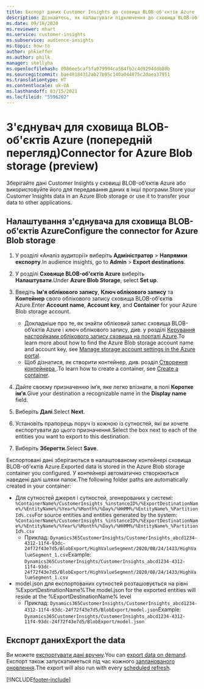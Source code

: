 ```yaml
---
title: Експорт даних Customer Insights до сховища BLOB-об'єктів Azure
description: Дізнайтесь, як налаштувати підключення до сховища BLOB-об'єктів Azure.
ms.date: 09/18/2020
ms.reviewer: mhart
ms.service: customer-insights
ms.subservice: audience-insights
ms.topic: how-to
author: phkieffer
ms.author: philk
manager: shellyha
ms.openlocfilehash: 0986ee5caf5fa079994ca584fb2c4d9294ddb80b
ms.sourcegitcommit: bae40184312ab27b95c140a044875c2daea37951
ms.translationtype: HT
ms.contentlocale: uk-UA
ms.lasthandoff: 03/15/2021
ms.locfileid: "5596202"
---
```

# <a name="connector-for-azure-blob-storage-preview"></a><span data-ttu-id="682f6-103">З'єднувач для сховища BLOB-об'єктів Azure (попередній перегляд)</span><span class="sxs-lookup"><span data-stu-id="682f6-103">Connector for Azure Blob storage (preview)</span></span>

<span data-ttu-id="682f6-104">Зберігайте дані Customer Insights у сховищі BLOB-об’єктів Azure або використовуйте його для передавання даних в інші програми.</span><span class="sxs-lookup"><span data-stu-id="682f6-104">Store your Customer Insights data in an Azure Blob storage or use it to transfer your data to other applications.</span></span>

## <a name="configure-the-connector-for-azure-blob-storage"></a><span data-ttu-id="682f6-105">Налаштування з'єднувача для сховища BLOB-об'єктів Azure</span><span class="sxs-lookup"><span data-stu-id="682f6-105">Configure the connector for Azure Blob storage</span></span>

1. <span data-ttu-id="682f6-106">У розділі «Аналіз аудиторії» виберіть **Адміністратор** > **Напрямки експорту**.</span><span class="sxs-lookup"><span data-stu-id="682f6-106">In audience insights, go to **Admin** > **Export destinations**.</span></span>

1. <span data-ttu-id="682f6-107">У розділі **Сховище BLOB-об'єктів Azure** виберіть **Налаштувати**.</span><span class="sxs-lookup"><span data-stu-id="682f6-107">Under **Azure Blob Storage**, select **Set up**.</span></span>

1. <span data-ttu-id="682f6-108">Введіть **Ім'я облікового запису**, **Ключ облікового запису** та **Контейнер** свого облікового запису сховища BLOB-об'єктів Azure.</span><span class="sxs-lookup"><span data-stu-id="682f6-108">Enter **Account name**, **Account key**, and **Container** for your Azure Blob storage account.</span></span>
    - <span data-ttu-id="682f6-109">Докладніше про те, як знайти обліковий запис сховища BLOB-об’єктів Azure і ключ облікового запису, див. у розділі [Керування настройками облікового запису сховища на порталі Azure](/azure/storage/common/storage-account-manage).</span><span class="sxs-lookup"><span data-stu-id="682f6-109">To learn more about how to find the Azure Blob storage account name and account key, see [Manage storage account settings in the Azure portal](/azure/storage/common/storage-account-manage).</span></span>
    - <span data-ttu-id="682f6-110">Щоб дізнатися, як створити контейнер, див. розділ [Створення контейнера ](/azure/storage/blobs/storage-quickstart-blobs-portal#create-a-container).</span><span class="sxs-lookup"><span data-stu-id="682f6-110">To learn how to create a container, see [Create a container](/azure/storage/blobs/storage-quickstart-blobs-portal#create-a-container).</span></span>

1. <span data-ttu-id="682f6-111">Дайте своєму призначенню ім’я, яке легко впізнати, в полі **Коротке ім’я**.</span><span class="sxs-lookup"><span data-stu-id="682f6-111">Give your destination a recognizable name in the **Display name** field.</span></span>

1. <span data-ttu-id="682f6-112">Виберіть **Далі**.</span><span class="sxs-lookup"><span data-stu-id="682f6-112">Select **Next**.</span></span>

1. <span data-ttu-id="682f6-113">Установіть прапорець поруч із кожною із сутностей, які ви хочете експортувати до цього призначення.</span><span class="sxs-lookup"><span data-stu-id="682f6-113">Select the box next to each of the entities you want to export to this destination.</span></span>

1. <span data-ttu-id="682f6-114">Виберіть **Зберегти**.</span><span class="sxs-lookup"><span data-stu-id="682f6-114">Select **Save**.</span></span>

<span data-ttu-id="682f6-115">Експортовані дані зберігаються в налаштованому контейнері сховища BLOB-об'єктів Azure.</span><span class="sxs-lookup"><span data-stu-id="682f6-115">Exported data is stored in the Azure Blob storage container you configured.</span></span> <span data-ttu-id="682f6-116">У контейнері автоматично створюються наведені далі шляхи папок.</span><span class="sxs-lookup"><span data-stu-id="682f6-116">The following folder paths are automatically created in your container:</span></span>

- <span data-ttu-id="682f6-117">Для сутностей джерел і сутностей, згенерованих у системі: `%ContainerName%/CustomerInsights_%instanceID%/%ExportDestinationName%/%EntityName%/%Year%/%Month%/%Day%/%HHMM%/%EntityName%_%PartitionId%.csv`</span><span class="sxs-lookup"><span data-stu-id="682f6-117">For source entities and entities generated by the system: `%ContainerName%/CustomerInsights_%instanceID%/%ExportDestinationName%/%EntityName%/%Year%/%Month%/%Day%/%HHMM%/%EntityName%_%PartitionId%.csv`</span></span>
  - <span data-ttu-id="682f6-118">Приклад: `Dynamics365CustomerInsights/CustomerInsights_abcd1234-4312-11f4-93dc-24f72f43e7d5/BlobExport/HighValueSegment/2020/08/24/1433/HighValueSegment_1.csv`</span><span class="sxs-lookup"><span data-stu-id="682f6-118">Example: `Dynamics365CustomerInsights/CustomerInsights_abcd1234-4312-11f4-93dc-24f72f43e7d5/BlobExport/HighValueSegment/2020/08/24/1433/HighValueSegment_1.csv`</span></span>
- <span data-ttu-id="682f6-119">model.json для експортованих сутностей розташовується на рівні %ExportDestinationName%</span><span class="sxs-lookup"><span data-stu-id="682f6-119">The model.json for the exported entities will reside at the %ExportDestinationName% level</span></span>
  - <span data-ttu-id="682f6-120">Приклад: `Dynamics365CustomerInsights/CustomerInsights_abcd1234-4312-11f4-93dc-24f72f43e7d5/BlobExport/model.json`</span><span class="sxs-lookup"><span data-stu-id="682f6-120">Example: `Dynamics365CustomerInsights/CustomerInsights_abcd1234-4312-11f4-93dc-24f72f43e7d5/BlobExport/model.json`</span></span>

## <a name="export-the-data"></a><span data-ttu-id="682f6-121">Експорт даних</span><span class="sxs-lookup"><span data-stu-id="682f6-121">Export the data</span></span>

<span data-ttu-id="682f6-122">Ви можете [експортувати дані вручну](export-destinations.md#export-data-on-demand).</span><span class="sxs-lookup"><span data-stu-id="682f6-122">You can [export data on demand](export-destinations.md#export-data-on-demand).</span></span> <span data-ttu-id="682f6-123">Експорт також запускатиметься під час кожного [запланованого оновлення](system.md#schedule-tab).</span><span class="sxs-lookup"><span data-stu-id="682f6-123">The export will also run with every [scheduled refresh](system.md#schedule-tab).</span></span>


[!INCLUDE[footer-include](../includes/footer-banner.md)]